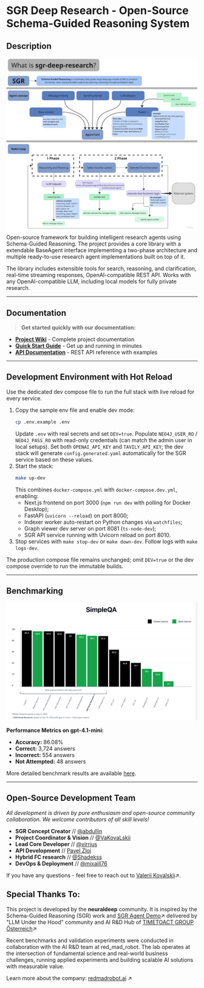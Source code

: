 # SGR Deep Research - Open-Source Schema-Guided Reasoning System

## Description

![SGR Concept Architecture](docs/sgr_concept.png)
Open-source framework for building intelligent research agents using Schema-Guided Reasoning. The project provides a core library with a extendable BaseAgent interface implementing a two-phase architecture and multiple ready-to-use research agent implementations built on top of it.

The library includes extensible tools for search, reasoning, and clarification, real-time streaming responses, OpenAI-compatible REST API. Works with any OpenAI-compatible LLM, including local models for fully private research.

______________________________________________________________________

## Documentation

> **Get started quickly with our documentation:**

- **[Project Wiki](https://github.com/vamplabAI/sgr-deep-research/wiki)** - Complete project documentation
- **[Quick Start Guide](https://github.com/vamplabAI/sgr-deep-research/wiki/SGR-Quick-Start)** - Get up and running in minutes
- **[API Documentation](https://github.com/vamplabAI/sgr-deep-research/wiki/SGR-Description-API)** - REST API reference with examples

______________________________________________________________________

## Development Environment with Hot Reload

Use the dedicated dev compose file to run the full stack with live reload for every service.

1. Copy the sample env file and enable dev mode:
   ```bash
   cp .env.example .env
   ```
   Update `.env` with real secrets and set `DEV=true`. Populate `NEO4J_USER_RO` / `NEO4J_PASS_RO` with read-only credentials (can match the admin user in local setups). Set both `OPENAI_API_KEY` and `TAVILY_API_KEY`; the dev stack will generate `config.generated.yaml` automatically for the SGR service based on these values.
2. Start the stack:
   ```bash
   make up-dev
   ```
   This combines `docker-compose.yml` with `docker-compose.dev.yml`, enabling:
   - Next.js frontend on port 3000 (`npm run dev` with polling for Docker Desktop);
   - FastAPI (`uvicorn --reload`) on port 8000;
   - Indexer worker auto-restart on Python changes via `watchfiles`;
   - Graph viewer dev server on port 8081 (`ts-node-dev`);
   - SGR API service running with Uvicorn reload on port 8010.
3. Stop services with `make stop-dev` or `make down-dev`. Follow logs with `make logs-dev`.

The production compose file remains unchanged; omit `DEV=true` or the dev compose override to run the immutable builds.

______________________________________________________________________

## Benchmarking

![SimpleQA Benchmark Comparison](docs/simpleqa_benchmark_comparison.png)

**Performance Metrics on gpt-4.1-mini:**

- **Accuracy:** 86.08%
- **Correct:** 3,724 answers
- **Incorrect:** 554 answers
- **Not Attempted:** 48 answers

More detailed benchmark results are available [here](benchmark/simpleqa_benchmark_results.md).

______________________________________________________________________

## Open-Source Development Team

*All development is driven by pure enthusiasm and open-source community collaboration. We welcome contributors of all skill levels!*

- **SGR Concept Creator** // [@abdullin](https://t.me/llm_under_hood)
- **Project Coordinator & Vision** // [@VaKovaLskii](https://t.me/neuraldeep)
- **Lead Core Developer** // [@virrius](https://t.me/virrius_tech)
- **API Development** // [Pavel Zloi](https://t.me/evilfreelancer)
- **Hybrid FC research** // [@Shadekss](https://t.me/Shadekss)
- **DevOps & Deployment** // [@mixaill76](https://t.me/mixaill76)

If you have any questions - feel free to reach out to [Valerii Kovalskii](https://www.linkedin.com/in/vakovalskii/)↗️.

## Special Thanks To:

This project is developed by the **neuraldeep** community. It is inspired by the Schema-Guided Reasoning (SGR) work and [SGR Agent Demo](https://abdullin.com/schema-guided-reasoning/demo)↗️ delivered by "LLM Under the Hood" community and AI R&D Hub of [TIMETOACT GROUP Österreich](https://www.timetoact-group.at)↗️

Recent benchmarks and validation experiments were conducted in collaboration with the AI R&D team at red_mad_robot. The lab operates at the intersection of fundamental science and real-world business challenges, running applied experiments and building scalable AI solutions with measurable value.

Learn more about the company: [redmadrobot.ai](https://redmadrobot.ai/) ↗️
